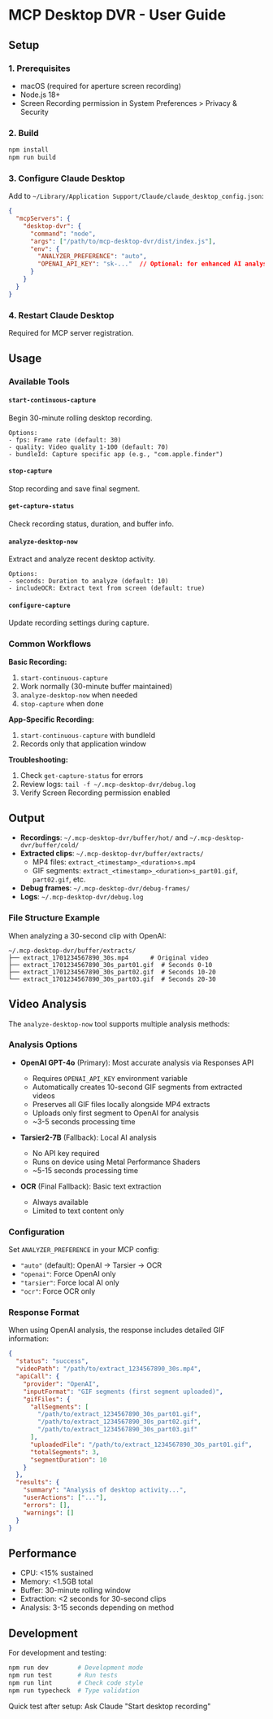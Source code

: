 # MCP Desktop DVR - User Guide

## Setup

### 1. Prerequisites
- macOS (required for aperture screen recording)
- Node.js 18+ 
- Screen Recording permission in System Preferences > Privacy & Security

### 2. Build
```bash
npm install
npm run build
```

### 3. Configure Claude Desktop
Add to `~/Library/Application Support/Claude/claude_desktop_config.json`:
```json
{
  "mcpServers": {
    "desktop-dvr": {
      "command": "node",
      "args": ["/path/to/mcp-desktop-dvr/dist/index.js"],
      "env": {
        "ANALYZER_PREFERENCE": "auto",
        "OPENAI_API_KEY": "sk-..."  // Optional: for enhanced AI analysis
      }
    }
  }
}
```

### 4. Restart Claude Desktop
Required for MCP server registration.

## Usage

### Available Tools

#### `start-continuous-capture`
Begin 30-minute rolling desktop recording.
```
Options:
- fps: Frame rate (default: 30)
- quality: Video quality 1-100 (default: 70)
- bundleId: Capture specific app (e.g., "com.apple.finder")
```

#### `stop-capture`
Stop recording and save final segment.

#### `get-capture-status`
Check recording status, duration, and buffer info.

#### `analyze-desktop-now`
Extract and analyze recent desktop activity.
```
Options:
- seconds: Duration to analyze (default: 10)
- includeOCR: Extract text from screen (default: true)
```

#### `configure-capture`
Update recording settings during capture.

### Common Workflows

**Basic Recording:**
1. `start-continuous-capture`
2. Work normally (30-minute buffer maintained)
3. `analyze-desktop-now` when needed
4. `stop-capture` when done

**App-Specific Recording:**
1. `start-continuous-capture` with bundleId
2. Records only that application window

**Troubleshooting:**
1. Check `get-capture-status` for errors
2. Review logs: `tail -f ~/.mcp-desktop-dvr/debug.log`
3. Verify Screen Recording permission enabled

## Output

- **Recordings**: `~/.mcp-desktop-dvr/buffer/hot/` and `~/.mcp-desktop-dvr/buffer/cold/`
- **Extracted clips**: `~/.mcp-desktop-dvr/buffer/extracts/`
  - MP4 files: `extract_<timestamp>_<duration>s.mp4`
  - GIF segments: `extract_<timestamp>_<duration>s_part01.gif`, `part02.gif`, etc.
- **Debug frames**: `~/.mcp-desktop-dvr/debug-frames/`
- **Logs**: `~/.mcp-desktop-dvr/debug.log`

### File Structure Example
When analyzing a 30-second clip with OpenAI:
```
~/.mcp-desktop-dvr/buffer/extracts/
├── extract_1701234567890_30s.mp4      # Original video
├── extract_1701234567890_30s_part01.gif  # Seconds 0-10
├── extract_1701234567890_30s_part02.gif  # Seconds 10-20
└── extract_1701234567890_30s_part03.gif  # Seconds 20-30
```

## Video Analysis

The `analyze-desktop-now` tool supports multiple analysis methods:

### Analysis Options
- **OpenAI GPT-4o** (Primary): Most accurate analysis via Responses API
  - Requires `OPENAI_API_KEY` environment variable
  - Automatically creates 10-second GIF segments from extracted videos
  - Preserves all GIF files locally alongside MP4 extracts
  - Uploads only first segment to OpenAI for analysis
  - ~3-5 seconds processing time
  
- **Tarsier2-7B** (Fallback): Local AI analysis
  - No API key required
  - Runs on device using Metal Performance Shaders
  - ~5-15 seconds processing time
  
- **OCR** (Final Fallback): Basic text extraction
  - Always available
  - Limited to text content only

### Configuration
Set `ANALYZER_PREFERENCE` in your MCP config:
- `"auto"` (default): OpenAI → Tarsier → OCR
- `"openai"`: Force OpenAI only
- `"tarsier"`: Force local AI only
- `"ocr"`: Force OCR only

### Response Format
When using OpenAI analysis, the response includes detailed GIF information:

```json
{
  "status": "success",
  "videoPath": "/path/to/extract_1234567890_30s.mp4",
  "apiCall": {
    "provider": "OpenAI",
    "inputFormat": "GIF segments (first segment uploaded)",
    "gifFiles": {
      "allSegments": [
        "/path/to/extract_1234567890_30s_part01.gif",
        "/path/to/extract_1234567890_30s_part02.gif", 
        "/path/to/extract_1234567890_30s_part03.gif"
      ],
      "uploadedFile": "/path/to/extract_1234567890_30s_part01.gif",
      "totalSegments": 3,
      "segmentDuration": 10
    }
  },
  "results": {
    "summary": "Analysis of desktop activity...",
    "userActions": ["..."],
    "errors": [],
    "warnings": []
  }
}
```

## Performance

- CPU: <15% sustained
- Memory: <1.5GB total
- Buffer: 30-minute rolling window
- Extraction: <2 seconds for 30-second clips
- Analysis: 3-15 seconds depending on method

## Development

For development and testing:
```bash
npm run dev        # Development mode
npm run test       # Run tests
npm run lint       # Check code style
npm run typecheck  # Type validation
```

Quick test after setup: Ask Claude "Start desktop recording"